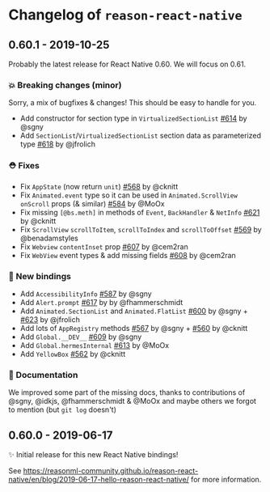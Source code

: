 # Changelog of `reason-react-native`

## 0.60.1 - 2019-10-25

Probably the latest release for React Native 0.60. We will focus on 0.61.

### 💥 Breaking changes (minor)

Sorry, a mix of bugfixes & changes! This should be easy to handle for you.

- Add constructor for section type in `VirtualizedSectionList`
  [#614](https://github.com/reason-react-native/reason-react-native/pull/614) by
  @sgny
- Add `SectionList`/`VirtualizedSectionList` section data as parameterized type
  [#618](https://github.com/reason-react-native/reason-react-native/pull/618) by
  @jfrolich

### ⛑ Fixes

- Fix `AppState` (now return `unit`)
  [#568](https://github.com/reason-react-native/reason-react-native/pull/568) by
  @cknitt
- Fix `Animated.event` type so it can be used in `Animated.ScrollView`
  `onScroll` props (& similar)
  [#584](https://github.com/reason-react-native/reason-react-native/pull/584) by
  @MoOx
- Fix missing `[@bs.meth]` in methods of `Event`, `BackHandler` & `NetInfo`
  [#621](https://github.com/reason-react-native/reason-react-native/pull/621) by
  @cknitt
- Fix `ScrollView` `scrollToItem`, `scrollToIndex` and `scrollToOffset`
  [#569](https://github.com/reason-react-native/reason-react-native/pull/569) by
  @benadamstyles
- Fix `Webview` `contentInset` prop
  [#607](https://github.com/reason-react-native/reason-react-native/pull/607) by
  @cem2ran
- Fix `WebView` event types & add missing fields
  [#608](https://github.com/reason-react-native/reason-react-native/pull/608) by
  @cem2ran

### 🚀 New bindings

- Add `AccessibilityInfo`
  [#587](https://github.com/reason-react-native/reason-react-native/pull/587) by
  @sgny
- Add `Alert.prompt`
  [#617](https://github.com/reason-react-native/reason-react-native/pull/617) by
  by @fhammerschmidt
- Add `Animated.SectionList` and `Animated.FlatList`
  [#600](https://github.com/reason-react-native/reason-react-native/pull/600) by
  @sgny +
  [#623](https://github.com/reason-react-native/reason-react-native/pull/623) by
  @jfrolich
- Add lots of `AppRegistry` methods
  [#567](https://github.com/reason-react-native/reason-react-native/pull/567) by
  @sgny +
  [#560](https://github.com/reason-react-native/reason-react-native/pull/560) by
  @cknitt
- Add `Global.__DEV__`
  [#609](https://github.com/reason-react-native/reason-react-native/pull/609) by
  @sgny
- Add `Global.hermesInternal`
  [#613](https://github.com/reason-react-native/reason-react-native/pull/613) by
  @MoOx
- Add `YellowBox`
  [#562](https://github.com/reason-react-native/reason-react-native/pull/562) by
  @cknitt

### 📖 Documentation

We improved some part of the missing docs, thanks to contributions of @sgny,
@idkjs, @fhammerschmidt & @MoOx and maybe others we forgot to mention (but
`git log` doesn't)

## 0.60.0 - 2019-06-17

✨ Initial release for this new React Native bindings!

See
<https://reasonml-community.github.io/reason-react-native/en/blog/2019-06-17-hello-reason-react-native/>
for more information.
